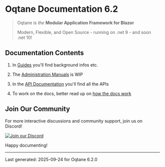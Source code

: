 # Oqtane Documentation 6.2

> Oqtane is _the_ **Modular Application Framework for Blazor**
>
> Modern, Flexible, and Open Source - running on .net 9 - and soon .net 10!

## Documentation Contents

1. In [Guides](./guides/index.md) you'll find background infos etc.

1. The [Administration Manuals](./manuals/index.md) is WIP

1. In the [API Documentation](xref:Oqtane.Api.Home) you'll find all the APIs

1. To work on the docs, better read up on [how the docs work](./dev/docs/index.md)

## Join Our Community

For more interactive discussions and community support, join us on Discord!

[![Join our Discord](https://img.shields.io/badge/Join%20Discord-7289DA?style=for-the-badge&logo=discord&logoColor=white)](https://discord.gg/BnPny88avK)

Happy documenting!

---

Last generated: 2025-09-24 for Oqtane 6.2.0
